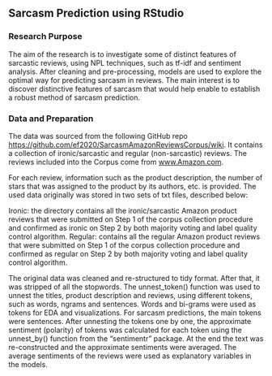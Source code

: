 ## Sarcasm Prediction using RStudio 

### Research Purpose
The aim of the research is to investigate some of distinct features of sarcastic reviews, using NPL techniques, such as tf-idf and sentiment analysis. After cleaning and pre-processing, models are used to explore the optimal way for predicting sarcasm in reviews. The main interest is to discover distinctive features of sarcasm that would help enable to establish a robust method of sarcasm prediction.

### Data and Preparation 
The data was sourced from the following GitHub repo https://github.com/ef2020/SarcasmAmazonReviewsCorpus/wiki. It contains a collection of ironic/sarcastic and regular (non-sarcastic) reviews. The reviews included into the Corpus come from www.Amazon.com.

For each review, information such as the product description, the number of stars that was assigned to the product by its authors, etc. is provided. The used data originally was stored in two sets of txt files, described below:

Ironic: the directory contains all the ironic/sarcastic Amazon product reviews that were submitted on Step 1 of the corpus collection procedure and confirmed as ironic on Step 2 by both majority voting and label quality control algorithm.
Regular: contains all the regular Amazon product reviews that were submitted on Step 1 of the corpus collection procedure and confirmed as regular on Step 2 by both majority voting and label quality control algorithm.

The original data was cleaned and re-structured to tidy format. After that, it was stripped of all the stopwords. The unnest_token() function was used to unnest the titles, product description and reviews, using different tokens, such as words, ngrams and sentences. Words and bi-grams were used as tokens for EDA and visualizations. For sarcasm predictions, the main tokens were sentences. After unnesting the tokens one by one, the approximate sentiment (polarity) of tokens was calculated for each token using the unnest_by() function from the “sentimentr” package. At the end the text was re-constructed and the approximate sentiments were averaged. The average sentiments of the reviews were used as explanatory variables in the models.


